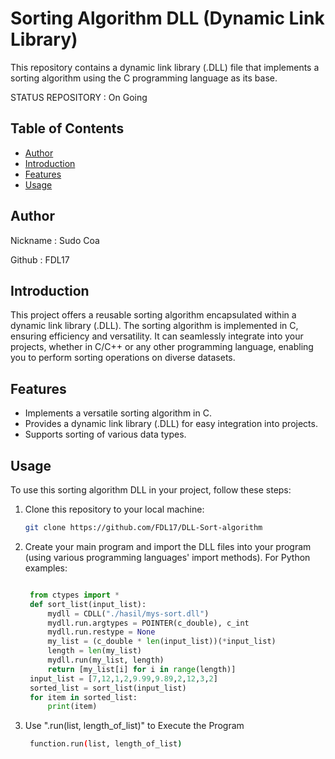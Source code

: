 # Sorting Algorithm DLL (Dynamic Link Library)

This repository contains a dynamic link library (.DLL) file that implements a sorting algorithm using the C programming language as its base.

STATUS REPOSITORY : On Going 

## Table of Contents
- [Author](#author)
- [Introduction](#introduction)
- [Features](#features)
- [Usage](#usage)
## Author
Nickname : Sudo Coa

Github : FDL17

## Introduction

This project offers a reusable sorting algorithm encapsulated within a dynamic link library (.DLL). The sorting algorithm is implemented in C, ensuring efficiency and versatility. It can seamlessly integrate into your projects, whether in C/C++ or any other programming language, enabling you to perform sorting operations on diverse datasets.

## Features

- Implements a versatile sorting algorithm in C.
- Provides a dynamic link library (.DLL) for easy integration into projects.
- Supports sorting of various data types.

## Usage

To use this sorting algorithm DLL in your project, follow these steps:

1. Clone this repository to your local machine:
   ```bash
   git clone https://github.com/FDL17/DLL-Sort-algorithm
    ```
2. Create your main program and import the DLL files into your program (using various programming languages' import methods). For Python examples:
   ```py

    from ctypes import *
    def sort_list(input_list):
        mydll = CDLL("./hasil/mys-sort.dll")
        mydll.run.argtypes = POINTER(c_double), c_int
        mydll.run.restype = None
        my_list = (c_double * len(input_list))(*input_list)
        length = len(my_list)
        mydll.run(my_list, length)
        return [my_list[i] for i in range(length)]
    input_list = [7,12,1,2,9.99,9.89,2,12,3,2]
    sorted_list = sort_list(input_list)
    for item in sorted_list:
        print(item)
   ```
3. Use ".run(list, length_of_list)" to Execute the Program
   ```bash
    function.run(list, length_of_list)
   ```
